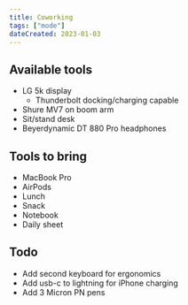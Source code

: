 ```yaml
---
title: Coworking
tags: ["mode"]
dateCreated: 2023-01-03
---
```


## Available tools

- LG 5k display
  - Thunderbolt docking/charging capable
- Shure MV7 on boom arm
- Sit/stand desk
- Beyerdynamic DT 880 Pro headphones

## Tools to bring

- MacBook Pro
- AirPods
- Lunch
- Snack
- Notebook
- Daily sheet

## Todo

- Add second keyboard for ergonomics
- Add usb-c to lightning for iPhone charging
- Add 3 Micron PN pens
